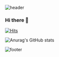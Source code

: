![header](https://capsule-render.vercel.app/api?type=waving&color=auto&height=170&section=header&text=Cello%20Dove&fontAlignY=35&fontSize=50)
### Hi there 👋
[![Hits](https://hits.seeyoufarm.com/api/count/incr/badge.svg?url=https%3A%2F%2Fgithub.com%2Fcellodove&count_bg=%2379C83D&title_bg=%23555555&icon=&icon_color=%23E7E7E7&title=hits&edge_flat=false)](https://hits.seeyoufarm.com)

![Anurag's GitHub stats](https://github-readme-stats.vercel.app/api?username=cellodove&show_icons=true&theme=radical)





















![footer](https://capsule-render.vercel.app/api?type=waving&color=auto&height=170&section=footer)
